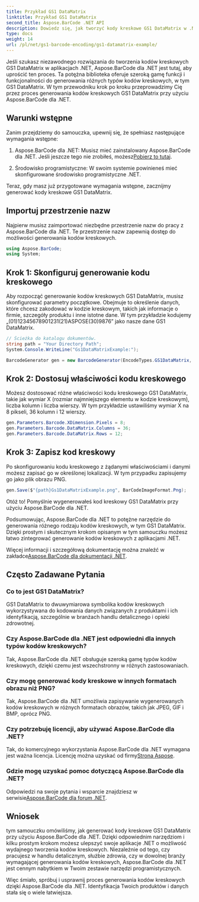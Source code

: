 ```yaml
---
title: Przykład GS1 DataMatrix
linktitle: Przykład GS1 DataMatrix
second_title: Aspose.BarCode .NET API
description: Dowiedz się, jak tworzyć kody kreskowe GS1 DataMatrix w .NET przy użyciu Aspose.BarCode. Generuj kody kreskowe z łatwością i wydajnością w zaledwie kilku krokach.
type: docs
weight: 14
url: /pl/net/gs1-barcode-encoding/gs1-datamatrix-example/
---
```


Jeśli szukasz niezawodnego rozwiązania do tworzenia kodów kreskowych GS1 DataMatrix w aplikacjach .NET, Aspose.BarCode dla .NET jest tutaj, aby uprościć ten proces. Ta potężna biblioteka oferuje szeroką gamę funkcji i funkcjonalności do generowania różnych typów kodów kreskowych, w tym GS1 DataMatrix. W tym przewodniku krok po kroku przeprowadzimy Cię przez proces generowania kodów kreskowych GS1 DataMatrix przy użyciu Aspose.BarCode dla .NET.

## Warunki wstępne

Zanim przejdziemy do samouczka, upewnij się, że spełniasz następujące wymagania wstępne:

1. Aspose.BarCode dla .NET: Musisz mieć zainstalowany Aspose.BarCode dla .NET. Jeśli jeszcze tego nie zrobiłeś, możesz[Pobierz to tutaj](https://releases.aspose.com/barcode/net/).

2. Środowisko programistyczne: W swoim systemie powinieneś mieć skonfigurowane środowisko programistyczne .NET.

Teraz, gdy masz już przygotowane wymagania wstępne, zacznijmy generować kody kreskowe GS1 DataMatrix.

## Importuj przestrzenie nazw

Najpierw musisz zaimportować niezbędne przestrzenie nazw do pracy z Aspose.BarCode dla .NET. Te przestrzenie nazw zapewnią dostęp do możliwości generowania kodów kreskowych.

```csharp
using Aspose.BarCode;
using System;
```

## Krok 1: Skonfiguruj generowanie kodu kreskowego

Aby rozpocząć generowanie kodów kreskowych GS1 DataMatrix, musisz skonfigurować parametry początkowe. Obejmuje to określenie danych, które chcesz zakodować w kodzie kreskowym, takich jak informacje o firmie, szczegóły produktu i inne istotne dane. W tym przykładzie kodujemy „(01)12345678901231(21)ASPOSE(30)9876” jako nasze dane GS1 DataMatrix.

```csharp
// Ścieżka do katalogu dokumentów.
string path = "Your Directory Path";
System.Console.WriteLine("Gs1DataMatrixExample:");

BarcodeGenerator gen = new BarcodeGenerator(EncodeTypes.GS1DataMatrix, "(01)12345678901231(21)ASPOSE(30)9876");
```

## Krok 2: Dostosuj właściwości kodu kreskowego

Możesz dostosować różne właściwości kodu kreskowego GS1 DataMatrix, takie jak wymiar X (rozmiar najmniejszego elementu w kodzie kreskowym), liczba kolumn i liczba wierszy. W tym przykładzie ustawiliśmy wymiar X na 8 pikseli, 36 kolumn i 12 wierszy.

```csharp
gen.Parameters.Barcode.XDimension.Pixels = 8;
gen.Parameters.Barcode.DataMatrix.Columns = 36;
gen.Parameters.Barcode.DataMatrix.Rows = 12;
```

## Krok 3: Zapisz kod kreskowy

Po skonfigurowaniu kodu kreskowego z żądanymi właściwościami i danymi możesz zapisać go w określonej lokalizacji. W tym przypadku zapisujemy go jako plik obrazu PNG.

```csharp
gen.Save($"{path}Gs1DataMatrixExample.png", BarCodeImageFormat.Png);
```

Otóż to! Pomyślnie wygenerowałeś kod kreskowy GS1 DataMatrix przy użyciu Aspose.BarCode dla .NET.

Podsumowując, Aspose.BarCode dla .NET to potężne narzędzie do generowania różnego rodzaju kodów kreskowych, w tym GS1 DataMatrix. Dzięki prostym i skutecznym krokom opisanym w tym samouczku możesz łatwo zintegrować generowanie kodów kreskowych z aplikacjami .NET.

 Więcej informacji i szczegółową dokumentację można znaleźć w zakładce[Aspose.BarCode dla dokumentacji .NET](https://reference.aspose.com/barcode/net/).

## Często Zadawane Pytania

### Co to jest GS1 DataMatrix?
GS1 DataMatrix to dwuwymiarowa symbolika kodów kreskowych wykorzystywana do kodowania danych związanych z produktami i ich identyfikacją, szczególnie w branżach handlu detalicznego i opieki zdrowotnej.

### Czy Aspose.BarCode dla .NET jest odpowiedni dla innych typów kodów kreskowych?
Tak, Aspose.BarCode dla .NET obsługuje szeroką gamę typów kodów kreskowych, dzięki czemu jest wszechstronny w różnych zastosowaniach.

### Czy mogę generować kody kreskowe w innych formatach obrazu niż PNG?
Tak, Aspose.BarCode dla .NET umożliwia zapisywanie wygenerowanych kodów kreskowych w różnych formatach obrazów, takich jak JPEG, GIF i BMP, oprócz PNG.

### Czy potrzebuję licencji, aby używać Aspose.BarCode dla .NET?
 Tak, do komercyjnego wykorzystania Aspose.BarCode dla .NET wymagana jest ważna licencja. Licencję można uzyskać od firmy[Strona Aspose](https://purchase.aspose.com/buy).

### Gdzie mogę uzyskać pomoc dotyczącą Aspose.BarCode dla .NET?
 Odpowiedzi na swoje pytania i wsparcie znajdziesz w serwisie[Aspose.BarCode dla forum .NET](https://forum.aspose.com/c/barcode/13).

## Wniosek

tym samouczku omówiliśmy, jak generować kody kreskowe GS1 DataMatrix przy użyciu Aspose.BarCode dla .NET. Dzięki odpowiednim narzędziom i kilku prostym krokom możesz ulepszyć swoje aplikacje .NET o możliwość wydajnego tworzenia kodów kreskowych. Niezależnie od tego, czy pracujesz w handlu detalicznym, służbie zdrowia, czy w dowolnej branży wymagającej generowania kodów kreskowych, Aspose.BarCode dla .NET jest cennym nabytkiem w Twoim zestawie narzędzi programistycznych.

Więc śmiało, spróbuj i usprawnij proces generowania kodów kreskowych dzięki Aspose.BarCode dla .NET. Identyfikacja Twoich produktów i danych stała się o wiele łatwiejsza.
